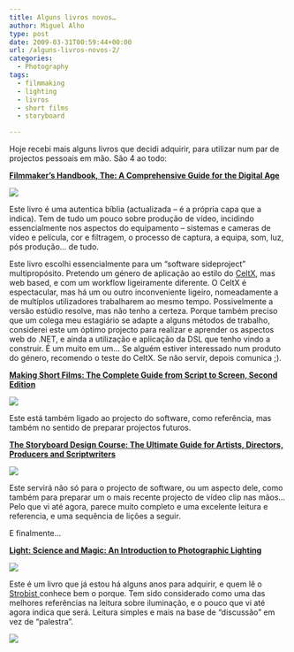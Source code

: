 ```yaml
---
title: Alguns livros novos…
author: Miguel Alho
type: post
date: 2009-03-31T00:59:44+00:00
url: /alguns-livros-novos-2/
categories:
  - Photography
tags:
  - filmmaking
  - lighting
  - livros
  - short films
  - storyboard

---
```

Hoje recebi mais alguns livros que decidi adquirir, para utilizar num par de projectos pessoais em mão. São 4 ao todo:

[**Filmmaker&#8217;s Handbook, The: A Comprehensive Guide for the Digital Age**][1]<img src="http://www.assoc-amazon.co.uk/e/ir?t=mytymykysphot-21&#038;l=as2&#038;o=2&#038;a=0452286786" width="1" height="1" border="0" alt="" style="border:none !important; margin:0px !important;" />

[![][2]][1]<img src="http://www.assoc-amazon.co.uk/e/ir?t=mytymykysphot-21&#038;l=as2&#038;o=2&#038;a=0452286786" width="1" height="1" border="0" alt="" style="border:none !important; margin:0px !important;" />  
  
Este livro é uma autentica bíblia (actualizada &#8211; é a própria capa que a indica). Tem de tudo um pouco sobre produção de vídeo, incidindo essencialmente nos aspectos do equipamento &#8211; sistemas e cameras de vídeo e película, cor e filtragem, o processo de captura, a equipa, som, luz, pós produção&#8230; de tudo.

Este livro escolhi essencialmente para um &#8220;software sideproject&#8221; multipropósito. Pretendo um género de aplicação ao estilo do <a href="http://celtx.com/" target="_blank">CeltX</a>, mas web based, e com um workflow ligeiramente diferente. O CeltX é espectacular, mas há um ou outro inconveniente ligeiro, nomeadamente a de multíplos utilizadores trabalharem ao mesmo tempo. Possivelmente a versão estúdio resolve, mas não tenho a certeza. Porque também preciso que um colega meu estagiário se adapte a alguns métodos de trabalho, considerei este um óptimo projecto para realizar e aprender os aspectos web do .NET, e ainda a utilização e aplicação da DSL que tenho vindo a construir. É um muito em um&#8230; Se alguém estiver interessado num produto do género, recomendo o teste do CeltX. Se não servir, depois comunica ;).

[**Making Short Films: The Complete Guide from Script to Screen, Second Edition**][3]<img src="http://www.assoc-amazon.co.uk/e/ir?t=mytymykysphot-21&#038;l=as2&#038;o=2&#038;a=1845208048" width="1" height="1" border="0" alt="" style="border:none !important; margin:0px !important;" />

[![][4]][3]<img src="http://www.assoc-amazon.co.uk/e/ir?t=mytymykysphot-21&#038;l=as2&#038;o=2&#038;a=1845208048" width="1" height="1" border="0" alt="" style="border:none !important; margin:0px !important;" />

Este está também ligado ao projecto do software, como referência, mas também no sentido de preparar projectos futuros.

[**The Storyboard Design Course: The Ultimate Guide for Artists, Directors, Producers and Scriptwriters**][5]<img src="http://www.assoc-amazon.co.uk/e/ir?t=mytymykysphot-21&#038;l=as2&#038;o=2&#038;a=0500286906" width="1" height="1" border="0" alt="" style="border:none !important; margin:0px !important;" />

[![][6]][5]<img src="http://www.assoc-amazon.co.uk/e/ir?t=mytymykysphot-21&#038;l=as2&#038;o=2&#038;a=0500286906" width="1" height="1" border="0" alt="" style="border:none !important; margin:0px !important;" />  


Este servirá não só para o projecto de software, ou um aspecto dele, como também para preparar um o mais recente projecto de vídeo clip nas mãos&#8230; Pelo que vi até agora, parece muito completo e uma excelente leitura e referencia, e uma sequência de lições a seguir.

E finalmente&#8230;

[**Light: Science and Magic: An Introduction to Photographic Lighting**][7]<img src="http://www.assoc-amazon.co.uk/e/ir?t=mytymykysphot-21&#038;l=as2&#038;o=2&#038;a=0240808193" width="1" height="1" border="0" alt="" style="border:none !important; margin:0px !important;" />

[![][8]][7]<img src="http://www.assoc-amazon.co.uk/e/ir?t=mytymykysphot-21&#038;l=as2&#038;o=2&#038;a=0240808193" width="1" height="1" border="0" alt="" style="border:none !important; margin:0px !important;" />  


Este é um livro que já estou há alguns anos para adquirir, e quem lê o <a href="http://www.strobist.blogspot.com/" target="_blank">Strobist </a>conhece bem o porque. Tem sido considerado como uma das melhores referências na leitura sobre iluminação, e o pouco que vi até agora indica que será. Leitura simples e mais na base de &#8220;discussão&#8221; em vez de &#8220;palestra&#8221;. 

<div class="zemanta-pixie">
  <img class="zemanta-pixie-img" src="http://img.zemanta.com/pixy.gif?x-id=24df96a3-8080-86c4-b6bd-e8b923413459" />
</div>

 [1]: http://www.amazon.co.uk/gp/product/0452286786?ie=UTF8&tag=mytymykysphot-21&linkCode=as2&camp=1634&creative=6738&creativeASIN=0452286786
 [2]: http://ecx.images-amazon.com/images/I/41p%2BsvdJnhL._SS500_.jpg
 [3]: http://www.amazon.co.uk/gp/product/1845208048?ie=UTF8&tag=mytymykysphot-21&linkCode=as2&camp=1634&creative=6738&creativeASIN=1845208048
 [4]: http://ecx.images-amazon.com/images/I/51wQLGw6ojL._SS500_.jpg
 [5]: http://www.amazon.co.uk/gp/product/0500286906?ie=UTF8&tag=mytymykysphot-21&linkCode=as2&camp=1634&creative=6738&creativeASIN=0500286906
 [6]: http://ecx.images-amazon.com/images/I/514JYZw%2B2ML._SS400_.jpg
 [7]: http://www.amazon.co.uk/gp/product/0240808193?ie=UTF8&tag=mytymykysphot-21&linkCode=as2&camp=1634&creative=6738&creativeASIN=0240808193
 [8]: http://ecx.images-amazon.com/images/I/51fUzQab5gL._BO2,204,203,200_PIsitb-sticker-arrow-click,TopRight,35,-76_AA240_SH20_OU02_.jpg